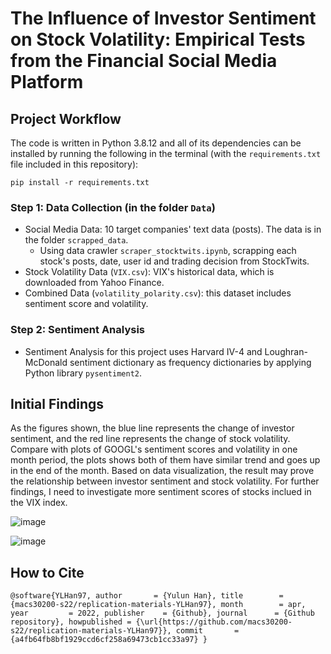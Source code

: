 # The Influence of Investor Sentiment on Stock Volatility: Empirical Tests from the Financial Social Media Platform

## Project Workflow

The code is written in Python 3.8.12 and all of its dependencies can be installed by running the following in the terminal (with the `requirements.txt` file included in this repository):

```
pip install -r requirements.txt
```

### Step 1: Data Collection (in the folder `Data`)
- Social Media Data: 10 target companies' text data (posts). The data is in the folder `scrapped_data`.
  - Using data crawler `scraper_stocktwits.ipynb`, scrapping each stock's posts, date, user id and trading decision from StockTwits.
- Stock Volatility Data (`VIX.csv`): VIX's historical data, which is downloaded from Yahoo Finance.
- Combined Data (`volatility_polarity.csv`): this dataset includes sentiment score and volatility.  

### Step 2: Sentiment Analysis
- Sentiment Analysis for this project uses Harvard IV-4 and Loughran-McDonald sentiment dictionary as frequency dictionaries by applying Python library `pysentiment2`.

## Initial Findings
As the figures shown, the blue line represents the change of investor sentiment, and the red line represents the change of stock volatility. Compare with plots of GOOGL's sentiment scores and volatility in one month period, the plots shows both of them have similar trend and goes up in the end of the month. Based on data visualization, the result may prove the relationship between investor sentiment and stock volatility. For further findings,  I need to investigate more sentiment scores of stocks inclued in the VIX index.

![image](https://github.com/macs30200-s22/replication-materials-YLHan97/blob/main/Data%20Visualization/sentiment_score_googl.png)

![image](https://github.com/macs30200-s22/replication-materials-YLHan97/blob/main/Data%20Visualization/volatility_vix.png)

## How to Cite
`@software{YLHan97,
  author       = {Yulun Han},
  title        = {macs30200-s22/replication-materials-YLHan97},
  month        = apr,
  year         = 2022,
  publisher    = {Github},
  journal      = {Github repository},
  howpublished = {\url{https://github.com/macs30200-s22/replication-materials-YLHan97}},
  commit       = {a4fb64fb8bf1929ccd6cf258a69473cb1cc33a97}
}`
